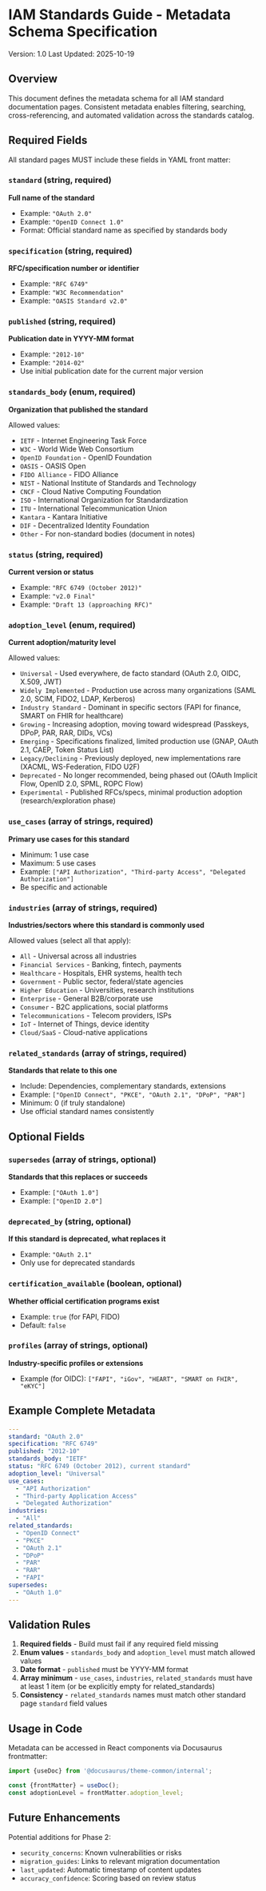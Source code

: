 # IAM Standards Guide - Metadata Schema Specification

Version: 1.0
Last Updated: 2025-10-19

## Overview

This document defines the metadata schema for all IAM standard documentation pages. Consistent metadata enables filtering, searching, cross-referencing, and automated validation across the standards catalog.

## Required Fields

All standard pages MUST include these fields in YAML front matter:

### `standard` (string, required)
**Full name of the standard**
- Example: `"OAuth 2.0"`
- Example: `"OpenID Connect 1.0"`
- Format: Official standard name as specified by standards body

### `specification` (string, required)
**RFC/specification number or identifier**
- Example: `"RFC 6749"`
- Example: `"W3C Recommendation"`
- Example: `"OASIS Standard v2.0"`

### `published` (string, required)
**Publication date in YYYY-MM format**
- Example: `"2012-10"`
- Example: `"2014-02"`
- Use initial publication date for the current major version

### `standards_body` (enum, required)
**Organization that published the standard**

Allowed values:
- `IETF` - Internet Engineering Task Force
- `W3C` - World Wide Web Consortium
- `OpenID Foundation` - OpenID Foundation
- `OASIS` - OASIS Open
- `FIDO Alliance` - FIDO Alliance
- `NIST` - National Institute of Standards and Technology
- `CNCF` - Cloud Native Computing Foundation
- `ISO` - International Organization for Standardization
- `ITU` - International Telecommunication Union
- `Kantara` - Kantara Initiative
- `DIF` - Decentralized Identity Foundation
- `Other` - For non-standard bodies (document in notes)

### `status` (string, required)
**Current version or status**
- Example: `"RFC 6749 (October 2012)"`
- Example: `"v2.0 Final"`
- Example: `"Draft 13 (approaching RFC)"`

### `adoption_level` (enum, required)
**Current adoption/maturity level**

Allowed values:
- `Universal` - Used everywhere, de facto standard (OAuth 2.0, OIDC, X.509, JWT)
- `Widely Implemented` - Production use across many organizations (SAML 2.0, SCIM, FIDO2, LDAP, Kerberos)
- `Industry Standard` - Dominant in specific sectors (FAPI for finance, SMART on FHIR for healthcare)
- `Growing` - Increasing adoption, moving toward widespread (Passkeys, DPoP, PAR, RAR, DIDs, VCs)
- `Emerging` - Specifications finalized, limited production use (GNAP, OAuth 2.1, CAEP, Token Status List)
- `Legacy/Declining` - Previously deployed, new implementations rare (XACML, WS-Federation, FIDO U2F)
- `Deprecated` - No longer recommended, being phased out (OAuth Implicit Flow, OpenID 2.0, SPML, ROPC Flow)
- `Experimental` - Published RFCs/specs, minimal production adoption (research/exploration phase)

### `use_cases` (array of strings, required)
**Primary use cases for this standard**
- Minimum: 1 use case
- Maximum: 5 use cases
- Example: `["API Authorization", "Third-party Access", "Delegated Authorization"]`
- Be specific and actionable

### `industries` (array of strings, required)
**Industries/sectors where this standard is commonly used**

Allowed values (select all that apply):
- `All` - Universal across all industries
- `Financial Services` - Banking, fintech, payments
- `Healthcare` - Hospitals, EHR systems, health tech
- `Government` - Public sector, federal/state agencies
- `Higher Education` - Universities, research institutions
- `Enterprise` - General B2B/corporate use
- `Consumer` - B2C applications, social platforms
- `Telecommunications` - Telecom providers, ISPs
- `IoT` - Internet of Things, device identity
- `Cloud/SaaS` - Cloud-native applications

### `related_standards` (array of strings, required)
**Standards that relate to this one**
- Include: Dependencies, complementary standards, extensions
- Example: `["OpenID Connect", "PKCE", "OAuth 2.1", "DPoP", "PAR"]`
- Minimum: 0 (if truly standalone)
- Use official standard names consistently

## Optional Fields

### `supersedes` (array of strings, optional)
**Standards that this replaces or succeeds**
- Example: `["OAuth 1.0"]`
- Example: `["OpenID 2.0"]`

### `deprecated_by` (string, optional)
**If this standard is deprecated, what replaces it**
- Example: `"OAuth 2.1"`
- Only use for deprecated standards

### `certification_available` (boolean, optional)
**Whether official certification programs exist**
- Example: `true` (for FAPI, FIDO)
- Default: `false`

### `profiles` (array of strings, optional)
**Industry-specific profiles or extensions**
- Example (for OIDC): `["FAPI", "iGov", "HEART", "SMART on FHIR", "eKYC"]`

## Example Complete Metadata

```yaml
---
standard: "OAuth 2.0"
specification: "RFC 6749"
published: "2012-10"
standards_body: "IETF"
status: "RFC 6749 (October 2012), current standard"
adoption_level: "Universal"
use_cases:
  - "API Authorization"
  - "Third-party Application Access"
  - "Delegated Authorization"
industries:
  - "All"
related_standards:
  - "OpenID Connect"
  - "PKCE"
  - "OAuth 2.1"
  - "DPoP"
  - "PAR"
  - "RAR"
  - "FAPI"
supersedes:
  - "OAuth 1.0"
---
```

## Validation Rules

1. **Required fields** - Build must fail if any required field missing
2. **Enum values** - `standards_body` and `adoption_level` must match allowed values
3. **Date format** - `published` must be YYYY-MM format
4. **Array minimum** - `use_cases`, `industries`, `related_standards` must have at least 1 item (or be explicitly empty for related_standards)
5. **Consistency** - `related_standards` names must match other standard page `standard` field values

## Usage in Code

Metadata can be accessed in React components via Docusaurus frontmatter:

```typescript
import {useDoc} from '@docusaurus/theme-common/internal';

const {frontMatter} = useDoc();
const adoptionLevel = frontMatter.adoption_level;
```

## Future Enhancements

Potential additions for Phase 2:
- `security_concerns`: Known vulnerabilities or risks
- `migration_guides`: Links to relevant migration documentation
- `last_updated`: Automatic timestamp of content updates
- `accuracy_confidence`: Scoring based on review status
